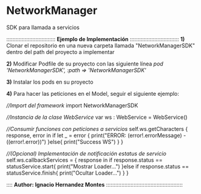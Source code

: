 # NetworkManager
SDK para llamada a servicios

:::::::::::::::::::::::::::::::: **Ejemplo de Implementación** ::::::::::::::::::::::::::::::::
**1)** Clonar el repositorio en una nueva carpeta llamada "NetworkManagerSDK" dentro del path del proyecto a implementar

**2)** Modificar Podfile de su proyecto con las siguiente línea
      _pod 'NetworkManagerSDK', :path => 'NetworkManagerSDK'_
      
**3)** Instalar los pods en su proyecto

**4)** Para hacer las peticiones en el Model, seguir el siguiente ejemplo:

_//Import del framework_
import NetworkManagerSDK

_//Instancia de la clase WebService_
var ws : WebService = WebService()

_//Consumir funciones con peticiones a servicios_
self.ws.getCharacters { response, error in
    if let _ = error {
        print("ERROR: \(error!.errorMessage) - (\(error!.error))")
    }else{
        print("Success WS")
    }
}
        
_//(Opcional) Implementación de notificación estatus de servicio_
self.ws.callbackServices = { response in
    if response.status == statusService.start{
        print("Mostrar Loader...")
    }else if response.status == statusService.finish{
        print("Ocultar Loader...")
    }
}

:::: **Author: Ignacio Hernandez Montes** ::::::::::::::::::::::::::::::::::::::::::::::::::


